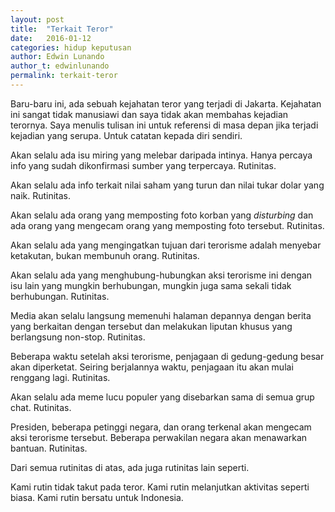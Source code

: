 ```yaml
---
layout: post
title:  "Terkait Teror"
date:   2016-01-12
categories: hidup keputusan
author: Edwin Lunando
author_t: edwinlunando
permalink: terkait-teror
---
```


Baru-baru ini, ada sebuah kejahatan teror yang terjadi di Jakarta. Kejahatan ini sangat tidak manusiawi dan saya tidak akan membahas kejadian terornya. Saya menulis tulisan ini untuk referensi di masa depan jika terjadi kejadian yang serupa. Untuk catatan kepada diri sendiri.

Akan selalu ada isu miring yang melebar daripada intinya. Hanya percaya info yang sudah dikonfirmasi sumber yang terpercaya. Rutinitas.

Akan selalu ada info terkait nilai saham yang turun dan nilai tukar dolar yang naik. Rutinitas.

Akan selalu ada orang yang memposting foto korban yang *disturbing* dan ada orang yang mengecam orang yang memposting foto tersebut. Rutinitas.

Akan selalu ada yang mengingatkan tujuan dari terorisme adalah menyebar ketakutan, bukan membunuh orang. Rutinitas.

Akan selalu ada yang menghubung-hubungkan aksi terorisme ini dengan isu lain yang mungkin berhubungan, mungkin juga sama sekali tidak berhubungan. Rutinitas.

Media akan selalu langsung memenuhi halaman depannya dengan berita yang berkaitan dengan tersebut dan melakukan liputan khusus yang berlangsung non-stop. Rutinitas.

Beberapa waktu setelah aksi terorisme, penjagaan di gedung-gedung besar akan diperketat. Seiring berjalannya waktu, penjagaan itu akan mulai renggang lagi. Rutinitas.

Akan selalu ada meme lucu populer yang disebarkan sama di semua grup chat. Rutinitas.

Presiden, beberapa petinggi negara, dan orang terkenal akan mengecam aksi terorisme tersebut. Beberapa perwakilan negara akan menawarkan bantuan. Rutinitas.

Dari semua rutinitas di atas, ada juga rutinitas lain seperti.

Kami rutin tidak takut pada teror. Kami rutin melanjutkan aktivitas seperti biasa. Kami rutin bersatu untuk Indonesia.


